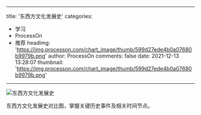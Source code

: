 
---
title: '东西方文化发展史'
categories: 
 - 学习
 - ProcessOn
 - 推荐
headimg: 'https://img.processon.com/chart_image/thumb/599d27ede4b0a07680b9979b.png'
author: ProcessOn
comments: false
date: 2021-12-13 13:28:07
thumbnail: 'https://img.processon.com/chart_image/thumb/599d27ede4b0a07680b9979b.png'
---

<div>   
<img class="thumb" alt="东西方文化发展史" src="https://img.processon.com/chart_image/thumb/599d27ede4b0a07680b9979b.png" referrerpolicy="no-referrer">
<p>东西方文化发展史对比图，掌握关键历史事件及相关时间节点。</p>  
</div>
            
